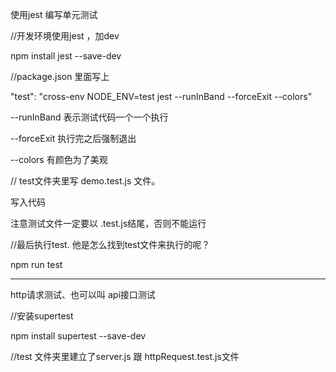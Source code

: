 使用jest 编写单元测试

//开发环境使用jest ，加dev

npm install jest --save-dev   


//package.json 里面写上

"test": "cross-env NODE_ENV=test jest --runInBand --forceExit --colors"

--runInBand  表示测试代码一个一个执行

--forceExit 执行完之后强制退出

--colors   有颜色为了美观


// test文件夹里写 demo.test.js 文件。

  写入代码
  
  注意测试文件一定要以 .test.js结尾，否则不能运行




//最后执行test. 他是怎么找到test文件来执行的呢？

npm run test 


-----------------------------------
http请求测试、也可以叫 api接口测试

//安装supertest

npm install supertest --save-dev


//test 文件夹里建立了server.js 跟 httpRequest.test.js文件
